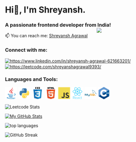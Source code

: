 <p>
<h1 align="left">Hi👋, I'm Shreyansh.</h1>
<h3 align="left">
A passionate frontend developer from India!
<img align="right" src="https://vectorified.com/images/coder-icon-9.png" width="200" />
</h3>
</p>

📫 You can reach me: [Shreyansh Agrawal](mailto:shreyanshagrawal9393@gmail.com)
<h3 align="left">Connect with me:</h3>
<p align="left">
<a href="https://www.linkedin.com/in/shreyansh-agrawal-621663201/" target="blank"><img align="center" src="https://raw.githubusercontent.com/rahuldkjain/github-profile-readme-generator/master/src/images/icons/Social/linked-in-alt.svg" alt="https://www.linkedin.com/in/shreyansh-agrawal-621663201/" height="30" width="40" /></a>
<a href="https://leetcode.com/shreyanshagrawal9393/" target="blank"><img align="center" src="https://raw.githubusercontent.com/rahuldkjain/github-profile-readme-generator/master/src/images/icons/Social/leet-code.svg" alt="https://leetcode.com/shreyanshagrawal9393/" height="30" width="40" /></a>
</p>

<h3 align="left">Languages and Tools:</h3>
<p align="left"> 
<img src="https://raw.githubusercontent.com/devicons/devicon/master/icons/java/java-original.svg" alt="java" width="40" height="40"/> 
<img src="https://raw.githubusercontent.com/devicons/devicon/master/icons/python/python-original.svg" alt="python" width="40" height="40"/>
<img src="https://raw.githubusercontent.com/devicons/devicon/master/icons/css3/css3-original-wordmark.svg" alt="css3" width="40" height="40"/> 
<img src="https://raw.githubusercontent.com/devicons/devicon/master/icons/html5/html5-original-wordmark.svg" alt="html5" width="40" height="40"/>  
<img src="https://raw.githubusercontent.com/devicons/devicon/master/icons/javascript/javascript-original.svg" alt="javascript" width="40" height="40"/> 
<img src="https://raw.githubusercontent.com/devicons/devicon/master/icons/react/react-original-wordmark.svg" alt="react" width="40" height="40"/>
<img src="https://raw.githubusercontent.com/devicons/devicon/master/icons/mysql/mysql-original-wordmark.svg" alt="mysql" width="40" height="40"/>
<img src="https://raw.githubusercontent.com/devicons/devicon/master/icons/cplusplus/cplusplus-original.svg" alt="cplusplus" width="40" height="40"/> </a>
</p>


![Leetcode Stats](https://leetcard.jacoblin.cool/shreyanshagrawal9393?ext=heatmap)



[![My GitHub Stats](https://github-readme-stats.vercel.app/api/?username=shrey9393&count_private=true&theme=tokyonight&showicons=true)]()

<img alt="top languages" width="372.67px" src="https://github-readme-stats-git-masterrstaa-rickstaa.vercel.app/api/top-langs/?username=shrey9393&hide=html&langs_count=6&layout=compact&theme=dracula"></img>

![GitHub Streak](https://github-readme-streak-stats.herokuapp.com/?user=shrey9393&theme=dark&count_private=true&bg_color=0d1116&title_color=ce09ec&text_color=a4aacb&icon_color=007ec6)



